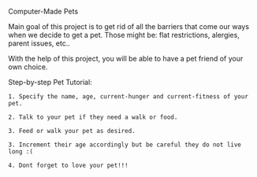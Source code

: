 Computer-Made Pets

Main goal of this project is to get rid of all the barriers that come our ways when we decide to get a pet. Those might be: flat restrictions, alergies, parent issues, etc.. 

With the help of this project, you will be able to have a pet friend of your own choice.


Step-by-step Pet Tutorial:

    1. Specify the name, age, current-hunger and current-fitness of your pet.

    2. Talk to your pet if they need a walk or food.

    3. Feed or walk your pet as desired.

    3. Increment their age accordingly but be careful they do not live long :(
    
    4. Dont forget to love your pet!!!


